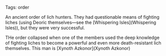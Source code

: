Tags: order

An ancient order of lich hunters. They had questionable means of fighting liches (using Deoric themselves—see the [Whispering Isles](Whispering Isles)), but they were very successful. 

THe order collapsed when one of the members used the deep knowledge of fighting liches to become a powerful and even more death-resistant lich themselves. This man is [Xynoth Azkonor](Xynoth Azkonor)
